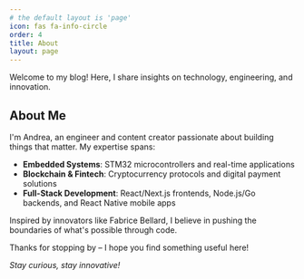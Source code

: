 ```yaml
---
# the default layout is 'page'
icon: fas fa-info-circle
order: 4
title: About
layout: page
---
```


Welcome to my blog! Here, I share insights on technology, engineering, and innovation.

## About Me

I'm Andrea, an engineer and content creator passionate about building things that matter. My expertise spans:

* **Embedded Systems**: STM32 microcontrollers and real-time applications
* **Blockchain & Fintech**: Cryptocurrency protocols and digital payment solutions  
* **Full-Stack Development**: React/Next.js frontends, Node.js/Go backends, and React Native mobile apps

Inspired by innovators like Fabrice Bellard, I believe in pushing the boundaries of what's possible through code.

Thanks for stopping by – I hope you find something useful here!

*Stay curious, stay innovative!*
